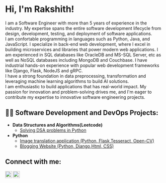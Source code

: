 <h1>Hi, I'm Rakshith!</h1>
I am a Software Engineer with more than 5 years of experience in the industry. My expertise spans the entire software development lifecycle from design, development, testing, and deployment of software applications. </br>I am confortable programming in languages such as Python, Java, and JavaScript. I specialize in back-end web development, where I excel in building microservices and libraries that power modern web applications. I am experienced in SQL databases like OracleDB and MS-SQL Server, etc as well as NoSQL databases including MongoDB and Couchbase. I have industrial hands-on experience with popular web development frameworks like Django, Flask, NodeJS and gRPC. </br>I have a strong foundation in data preprocessing, transformation and leveraging machine learning algorithms to build AI solutions. </br>I am enthusiastic to build applications that has real-world impact. My passion for innovation and problem-solving drives me, and I'm eager to contribute my expertise to innovative software engineering projects.


<h2>👨‍💻 Software Development and DevOps Projects:</h2>

- <b>Data Structures and Algorithms(Leetcode)</b>
  - [Solving DSA problems in Python](https://leetcode.com/rakshithkl/)
- <b>Python</b>
  - [Image translation application (Python, Flask,Tesseract, Open-CV)](https://github.com/rakshithkumarl/flask_service)
  - [Blogging Website (Python, Django,Html, CSS)](https://github.com/rakshithkumarl/bloggingsite)<b>
<!--
- <b>Java</b>
- <b>Javascript</b>
- <b>DevOps</b>
-->
<h2> Connect with me:</h2>

[<img align="left" alt="Rakshith | LinkedIn" width="22px" src="https://cdn.jsdelivr.net/npm/simple-icons@v3/icons/linkedin.svg" />][linkedin]
[<img align="left" alt="Rakshith | Instagram" width="22px" src="https://cdn.jsdelivr.net/npm/simple-icons@v3/icons/instagram.svg" />][instagram]

[instagram]: https://www.instagram.com/rakshith__bharadwaj/
[linkedin]: https://www.linkedin.com/in/rklr

<!--
**rakshithkumarl/portfoliorakshith** is a ✨ _special_ ✨ repository because its `README.md` (this file) appears on your GitHub profile.

Here are some ideas to get you started:

- 🔭 I’m currently working on ...
- 🌱 I’m currently learning ...
- 👯 I’m looking to collaborate on ...
- 🤔 I’m looking for help with ...
- 💬 Ask me about ...
- 📫 How to reach me: ...
- 😄 Pronouns: ...
- ⚡ Fun fact: ...
-->
